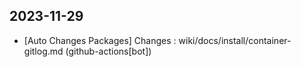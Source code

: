 
## 2023-11-29
 * [Auto Changes Packages] Changes : wiki/docs/install/container-gitlog.md (github-actions[bot])
